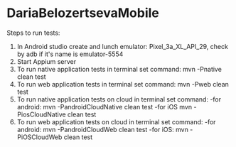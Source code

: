 # DariaBelozertsevaMobile
Steps to run tests:
1. In Android studio create and lunch emulator: Pixel_3a_XL_API_29, check by adb if it's name is emulator-5554
2. Start Appium server
3. To run native application tests in terminal set command:
mvn -Pnative clean test
4. To run web application tests in terminal set command:
mvn -Pweb clean test
5. To run native application tests on cloud in terminal set command:
-for android:
mvn -PandroidCloudNative clean test
-for iOS
mvn -PiosCloudNative clean test
6. To run web application tests on cloud in terminal set command:
-for android:
mvn -PandroidCloudWeb clean test
-for iOS:
mvn -PiOSCloudWeb clean test
